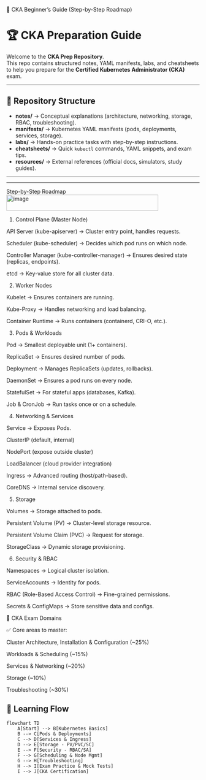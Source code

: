 🚀 CKA Beginner’s Guide (Step-by-Step Roadmap)

# 🏆 CKA Preparation Guide

Welcome to the **CKA Prep Repository**.  
This repo contains structured notes, YAML manifests, labs, and cheatsheets to help you prepare for the **Certified Kubernetes Administrator (CKA)** exam.

---

## 📂 Repository Structure

- **notes/** → Conceptual explanations (architecture, networking, storage, RBAC, troubleshooting).  
- **manifests/** → Kubernetes YAML manifests (pods, deployments, services, storage).  
- **labs/** → Hands-on practice tasks with step-by-step instructions.  
- **cheatsheets/** → Quick `kubectl` commands, YAML snippets, and exam tips.  
- **resources/** → External references (official docs, simulators, study guides).  

---

---

Step-by-Step Roadmap<img width="396" height="42" alt="image" src="https://github.com/user-attachments/assets/7d181fb0-e291-4941-951e-7425abeecefe" />

1. Control Plane (Master Node)

API Server (kube-apiserver) → Cluster entry point, handles requests.

Scheduler (kube-scheduler) → Decides which pod runs on which node.

Controller Manager (kube-controller-manager) → Ensures desired state (replicas, endpoints).

etcd → Key-value store for all cluster data.

2. Worker Nodes

Kubelet → Ensures containers are running.

Kube-Proxy → Handles networking and load balancing.

Container Runtime → Runs containers (containerd, CRI-O, etc.).

3. Pods & Workloads

Pod → Smallest deployable unit (1+ containers).

ReplicaSet → Ensures desired number of pods.

Deployment → Manages ReplicaSets (updates, rollbacks).

DaemonSet → Ensures a pod runs on every node.

StatefulSet → For stateful apps (databases, Kafka).

Job & CronJob → Run tasks once or on a schedule.

4. Networking & Services

Service → Exposes Pods.

ClusterIP (default, internal)

NodePort (expose outside cluster)

LoadBalancer (cloud provider integration)

Ingress → Advanced routing (host/path-based).

CoreDNS → Internal service discovery.

5. Storage

Volumes → Storage attached to pods.

Persistent Volume (PV) → Cluster-level storage resource.

Persistent Volume Claim (PVC) → Request for storage.

StorageClass → Dynamic storage provisioning.

6. Security & RBAC

Namespaces → Logical cluster isolation.

ServiceAccounts → Identity for pods.

RBAC (Role-Based Access Control) → Fine-grained permissions.

Secrets & ConfigMaps → Store sensitive data and configs.

📂 CKA Exam Domains

✅ Core areas to master:

Cluster Architecture, Installation & Configuration (~25%)

Workloads & Scheduling (~15%)

Services & Networking (~20%)

Storage (~10%)

Troubleshooting (~30%)

## 🚀 Learning Flow

```mermaid
flowchart TD
    A[Start] --> B[Kubernetes Basics]
    B --> C[Pods & Deployments]
    C --> D[Services & Ingress]
    D --> E[Storage - PV/PVC/SC]
    E --> F[Security - RBAC/SA]
    F --> G[Scheduling & Node Mgmt]
    G --> H[Troubleshooting]
    H --> I[Exam Practice & Mock Tests]
    I --> J[CKA Certification]


